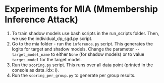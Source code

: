 # Experiments for MIA (Mmembership Inference Attack)

1. To train shadow models use bash scripts in the run_scripts folder. Then, we use the individual_dp_sgd.py script.
2. Go to the mia folder - run the `inference.py` script. This generates the logits for target and shadow models. Change the parameter `--target_model_name` to either `None` (for shadow models) or to value `target_model` for the target model.
3. Run the `scoring.py` script. This runs over all data point (printed in the console as data_idx: i).
4. Run the `scoring_per_group.py` to generate per group results. 